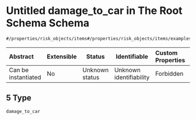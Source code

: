 # Untitled damage_to_car in The Root Schema Schema

```txt
#/properties/risk_objects/items#/properties/risk_objects/items/examples/0/coverages/5
```




| Abstract            | Extensible | Status         | Identifiable            | Custom Properties | Additional Properties | Access Restrictions | Defined In                                                                  |
| :------------------ | ---------- | -------------- | ----------------------- | :---------------- | --------------------- | ------------------- | --------------------------------------------------------------------------- |
| Can be instantiated | No         | Unknown status | Unknown identifiability | Forbidden         | Allowed               | none                | [quotes.schema.json\*](../../out/quotes.schema.json "open original schema") |

## 5 Type

`damage_to_car`
